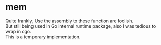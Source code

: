 mem
===

Quite frankly, Use the assembly to these function are foolish.  
But still being used in Go internal runtime package, also I was tedious to wrap in cgo.  
This is a temporary implementation.
